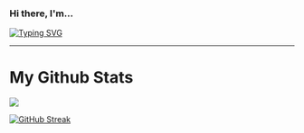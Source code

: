 ### Hi there, I'm...
[![Typing SVG](https://readme-typing-svg.herokuapp.com?color=7AD3FF&size=30&lines=MountainTiger;Founder+Of+Socket+Bot;Always+Learning+New+Skills)](https://git.io/typing-svg)

-------------------

# My Github Stats

<a href="https://github.com/mountaintiger144">
  <img align="center" src="https://github-readme-stats.vercel.app/api?username=mountaintiger144&bg_color=12131A&title_color=7ad3ff&text_color=fff&show_icons=true&icon_color=7ad3ff" />
</a>

[![GitHub Streak](http://github-readme-streak-stats.herokuapp.com?user=MountainTiger144&theme=dark&background=12131A&stroke=FFFFFF&border=FFFFFF&ring=7AD3FF&fire=7AD3FF&currStreakNum=FFFFFF&sideNums=FFFFFF&currStreakLabel=CACACA&sideLabels=CACACA)](https://git.io/streak-stats)
